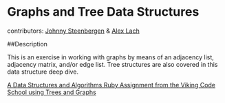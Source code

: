 # Graphs and Tree Data Structures

contributors: [Johnny Steenbergen](https://github.com/jsteenb2) & [Alex Lach](https://github.com/alexglach)

##Description

This is an exercise in working with graphs by means of an adjacency list, adjacency matrix, and/or edge list. Tree structures are also covered in this data structure deep dive.

[A Data Structures and Algorithms Ruby Assignment from the Viking Code School using Trees and Graphs](http://www.vikingcodeschool.com)
